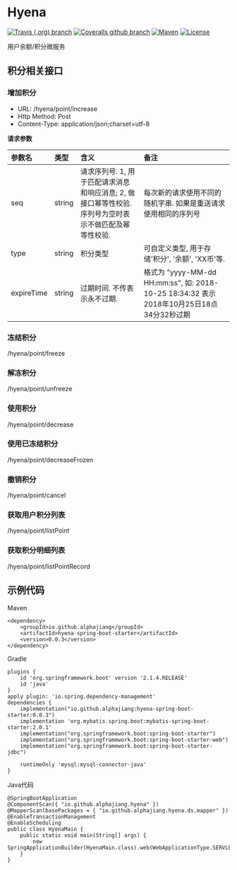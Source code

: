 # Hyena


[![Travis (.org) branch](https://img.shields.io/travis/alphajiang/hyena/master.svg)](https://travis-ci.org/alphajiang/hyena)
[![Coveralls github branch](https://img.shields.io/coveralls/github/alphajiang/hyena/master.svg)](https://coveralls.io/github/alphajiang/hyena?branch=master)
[![Maven](https://img.shields.io/maven-central/v/io.github.alphajiang/hyena-spring-boot-starter.svg)](https://search.maven.org/search?q=g:io.github.alphajiang)
[![License](https://img.shields.io/github/license/alphajiang/hyena.svg)](http://www.apache.org/licenses/LICENSE-2.0.html)

用户余额/积分微服务
## 积分相关接口
### 增加积分
+ URL: /hyena/point/increase
+ Http Method: Post
+ Content-Type: application/json;charset=utf-8

<b>请求参数</b>

| 参数名 | 类型 | 含义 | 备注 |
| :-- | :-- | :-- | :-- |
| seq | string | 请求序列号. 1, 用于匹配请求消息和响应消息; 2, 做接口幂等性校验. 序列号为空时表示不做匹配及幂等性校验. | 每次新的请求使用不同的随机字串. 如果是重送请求使用相同的序列号 |
| type | string | 积分类型 | 可自定义类型, 用于存储'积分', '余额', 'XX币'等. |
| expireTime | string | 过期时间. 不传表示永不过期. | 格式为 "yyyy-MM-dd HH:mm:ss", 如: 2018-10-25 18:34:32 表示2018年10月25日18点34分32秒过期 |
 

### 冻结积分
/hyena/point/freeze
### 解冻积分
/hyena/point/unfreeze
### 使用积分
/hyena/point/decrease
### 使用已冻结积分
/hyena/point/decreaseFrozen
### 撤销积分
/hyena/point/cancel
### 获取用户积分列表
/hyena/point/listPoint
### 获取积分明细列表
/hyena/point/listPointRecord

## 示例代码
Maven
```
<dependency>
    <groupId>io.github.alphajiang</groupId>
    <artifactId>hyena-spring-boot-starter</artifactId>
    <version>0.0.3</version>
</dependency>
```
Gradle
```
plugins {
	id 'org.springframework.boot' version '2.1.4.RELEASE'
	id 'java'
}
apply plugin: 'io.spring.dependency-management'
dependencies {
    implementation("io.github.alphajiang:hyena-spring-boot-starter:0.0.3")
	implementation 'org.mybatis.spring.boot:mybatis-spring-boot-starter:2.0.1'
	implementation("org.springframework.boot:spring-boot-starter")
	implementation("org.springframework.boot:spring-boot-starter-web")
	implementation("org.springframework.boot:spring-boot-starter-jdbc")

	runtimeOnly 'mysql:mysql-connector-java'
}
```
Java代码
```
@SpringBootApplication
@ComponentScan({ "io.github.alphajiang.hyena" })
@MapperScan(basePackages = { "io.github.alphajiang.hyena.ds.mapper" })
@EnableTransactionManagement
@EnableScheduling
public class HyenaMain {
    public static void main(String[] args) {
        new SpringApplicationBuilder(HyenaMain.class).web(WebApplicationType.SERVLET).run(args);
    }
}
```


  

